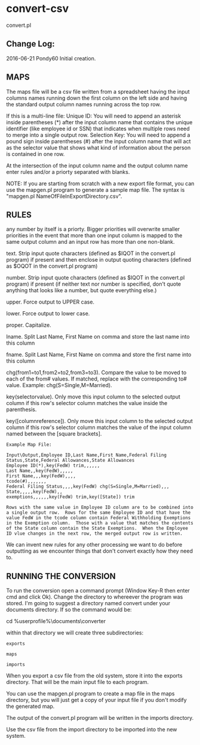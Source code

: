 # convert-csv
convert.pl

Change Log:
-----------
2016-06-21 Pondy60 Initial creation.

MAPS
----

The maps file will be a csv file written from a spreadsheet having the input columns names running down the first column on the left side and having the standard output column names running across the top row.

If this is a multi-line file:
	Unique ID: You will need to append an asterisk inside parentheses (*) after the input column name that contains the unique identifier (like employee id or SSN) that indicates when multiple rows need to merge into a single output row.
	Selection Key: You will need to append a pound sign inside parentheses (#) after the input column name that will act as the selector value that shows what kind of information about the person is contained in one row.

At the intersection of the input column name and the output column name enter rules and/or a priorty separated with blanks.

NOTE: If you are starting from scratch with a new export file format, you can use the mapgen.pl program to generate a sample map file.  The syntax is "mapgen.pl NameOfFileInExportDirectory.csv".

RULES
-----

any number by itself is a priorty.  Bigger priorities will overwrite smaller priorities in the event that more than one input column is mapped to the same output column and an input row has more than one non-blank.

text.   Strip input quote characters (defined as $IQOT in the convert.pl program) if present and then enclose in output quoting characters (defined as $OQOT in the convert.pl program)

number. Strip input quote characters (defined as $IQOT in the convert.pl program) if present
	(if neither text nor number is specified, don't quote anything that looks like a number, but quote everything else.)

upper.  Force output to UPPER case.

lower.  Force output to lower case.

proper. Capitalize.

lname.  Split Last Name, First Name on comma and store the last name into this column

fname.  Split Last Name, First Name on comma and store the first name into this column

chg(from1=to1,from2=to2,from3=to3).  Compare the value to be moved to each of the from# values.  If matched, replace with the corresponding to# value.  Example: chg(S=Single,M=Married).

key(selectorvalue).  Only move this input column to the selected output column if this row's selector column matches the value inside the parenthesis. 

key([columnreference]).  Only move this input column to the selected output column if this row's selector column matches the value of the input column named between the [square brackets].

	Example Map File:

	Input\Output,Employee ID,Last Name,First Name,Federal Filing Status,State,Federal Allowances,State Allowances
	Employee ID(*),key(FedW) trim,,,,,,
	Last Name,,key(FedW),,,,,
	First Name,,,key(FedW),,,,
	tcode(#),,,,,,,
	Federal Filing Status,,,,key(FedW) chg(S=Single,M=Married),,,
	State,,,,,key(FedW),,
	exemptions,,,,,,key(FedW) trim,key([State]) trim
	
	Rows with the same value in Employee ID column are to be combined into a single output row.  Rows for the same Employee ID and that have the value FedW in the tcode column contain Federal Withholding Exemptions in the Exemption column.  Those with a value that matches the contents of the State column contain the State Exemptions.  When the Employee ID vlue changes in the next row, the merged output row is written.

We can invent new rules for any other processing we want to do before outputting as we encounter things that don't convert exactly how they need to.

RUNNING THE CONVERSION
----------------------

To run the conversion open a command prompt (Window Key-R then enter cmd and click Ok).  Change the directory to whereever the program was stored.  I'm going to suggest a directory named convert under your documents directory.  If so the command would be:

cd %userprofile%\documents\converter

within that directory we will create three subdirectories:

	exports

	maps

	imports

When you export a csv file from the old system, store it into the exports directory.  That will be the main input file to each program.

You can use the mapgen.pl program to create a map file in the maps directory, but you will just get a copy of your input file if you don't modify the generated map.

The output of the convert.pl program will be written in the imports directory.

Use the csv file from the import directory to be imported into the new system.
